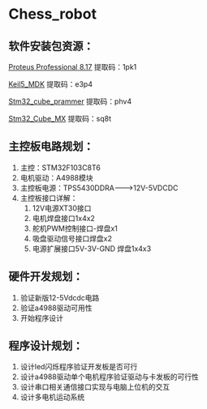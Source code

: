 # Chess_robot

## 软件安装包资源：

[Proteus Professional 8.17](https://pan.baidu.com/s/1pGjJZUcwNZT95wtJOwflvw?pwd=1pk1)	提取码：1pk1 

[Keil5_MDK](https://pan.baidu.com/s/1efL4jIY53QlUfjmH0rHuOQ)    提取码：e3p4

[Stm32_cube_prammer](https://pan.baidu.com/s/1LeM5aNQnrarYv80Huv2ZUw?pwd=phv4)    提取码：phv4

[Stm32_Cube_MX](https://pan.baidu.com/s/1_kpAkZJksgmdiK_6agOe4A?pwd=sq8t)    提取码：sq8t

## 主控板电路规划：
1. 主控：STM32F103C8T6
2. 电机驱动：A4988模块
3. 主控板电源：TPS5430DDRA--->12V-5VDCDC
4. 主控板接口详解：
   1. 12V电源XT30接口
   2. 电机焊盘接口1x4x2
   3. 舵机PWM控制接口-焊盘x1
   4. 吸盘驱动信号接口焊盘x2
   5. 电源扩展接口5V-3V-GND 焊盘1x4x3

## 

## 硬件开发规划：

1. 验证新版12-5Vdcdc电路
2. 验证a4988驱动可用性
3. 开始程序设计



## 程序设计规划：

1. 设计led闪烁程序验证开发板是否可行
2. 设计a4988驱动单个电机程序验证驱动与卡发板的可行性
3. 设计串口相关通信接口实现与电脑上位机的交互
4. 设计多电机运动系统
